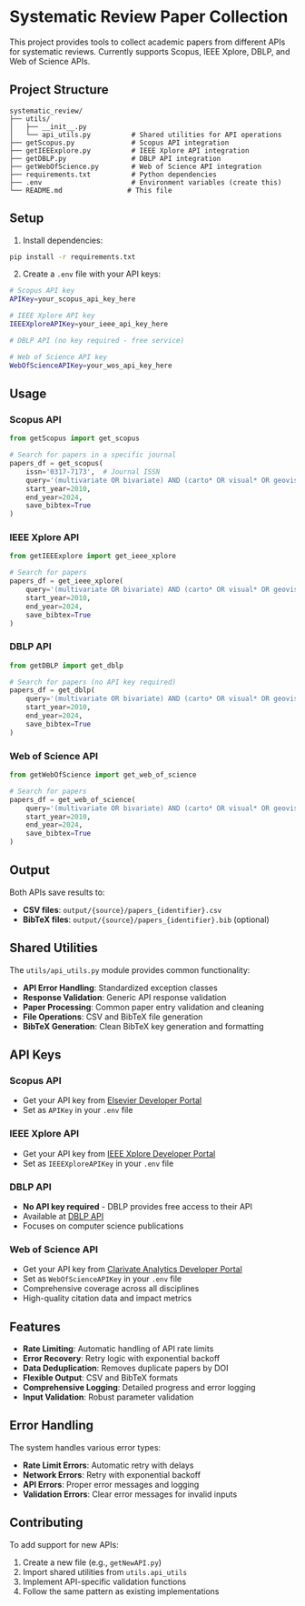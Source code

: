 # Systematic Review Paper Collection

This project provides tools to collect academic papers from different APIs for systematic reviews. Currently supports Scopus, IEEE Xplore, DBLP, and Web of Science APIs.

## Project Structure

```
systematic_review/
├── utils/
│   ├── __init__.py
│   └── api_utils.py          # Shared utilities for API operations
├── getScopus.py              # Scopus API integration
├── getIEEExplore.py          # IEEE Xplore API integration
├── getDBLP.py                # DBLP API integration
├── getWebOfScience.py        # Web of Science API integration
├── requirements.txt          # Python dependencies
├── .env                      # Environment variables (create this)
└── README.md                # This file
```

## Setup

1. Install dependencies:
```bash
pip install -r requirements.txt
```

2. Create a `.env` file with your API keys:
```bash
# Scopus API key
APIKey=your_scopus_api_key_here

# IEEE Xplore API key
IEEEXploreAPIKey=your_ieee_api_key_here

# DBLP API (no key required - free service)

# Web of Science API key
WebOfScienceAPIKey=your_wos_api_key_here
```

## Usage

### Scopus API

```python
from getScopus import get_scopus

# Search for papers in a specific journal
papers_df = get_scopus(
    issn='0317-7173',  # Journal ISSN
    query='(multivariate OR bivariate) AND (carto* OR visual* OR geovis*)',
    start_year=2010,
    end_year=2024,
    save_bibtex=True
)
```

### IEEE Xplore API

```python
from getIEEExplore import get_ieee_xplore

# Search for papers
papers_df = get_ieee_xplore(
    query='(multivariate OR bivariate) AND (carto* OR visual* OR geovis*)',
    start_year=2010,
    end_year=2024,
    save_bibtex=True
)
```

### DBLP API

```python
from getDBLP import get_dblp

# Search for papers (no API key required)
papers_df = get_dblp(
    query='(multivariate OR bivariate) AND (carto* OR visual* OR geovis*)',
    start_year=2010,
    end_year=2024,
    save_bibtex=True
)
```

### Web of Science API

```python
from getWebOfScience import get_web_of_science

# Search for papers
papers_df = get_web_of_science(
    query='(multivariate OR bivariate) AND (carto* OR visual* OR geovis*)',
    start_year=2010,
    end_year=2024,
    save_bibtex=True
)
```

## Output

Both APIs save results to:
- **CSV files**: `output/{source}/papers_{identifier}.csv`
- **BibTeX files**: `output/{source}/papers_{identifier}.bib` (optional)

## Shared Utilities

The `utils/api_utils.py` module provides common functionality:

- **API Error Handling**: Standardized exception classes
- **Response Validation**: Generic API response validation
- **Paper Processing**: Common paper entry validation and cleaning
- **File Operations**: CSV and BibTeX file generation
- **BibTeX Generation**: Clean BibTeX key generation and formatting

## API Keys

### Scopus API
- Get your API key from [Elsevier Developer Portal](https://dev.elsevier.com/)
- Set as `APIKey` in your `.env` file

### IEEE Xplore API
- Get your API key from [IEEE Xplore Developer Portal](https://developer.ieee.org/)
- Set as `IEEEXploreAPIKey` in your `.env` file

### DBLP API
- **No API key required** - DBLP provides free access to their API
- Available at [DBLP API](https://dblp.org/faq/13501472.html)
- Focuses on computer science publications

### Web of Science API
- Get your API key from [Clarivate Analytics Developer Portal](https://developer.clarivate.com/)
- Set as `WebOfScienceAPIKey` in your `.env` file
- Comprehensive coverage across all disciplines
- High-quality citation data and impact metrics

## Features

- **Rate Limiting**: Automatic handling of API rate limits
- **Error Recovery**: Retry logic with exponential backoff
- **Data Deduplication**: Removes duplicate papers by DOI
- **Flexible Output**: CSV and BibTeX formats
- **Comprehensive Logging**: Detailed progress and error logging
- **Input Validation**: Robust parameter validation

## Error Handling

The system handles various error types:
- **Rate Limit Errors**: Automatic retry with delays
- **Network Errors**: Retry with exponential backoff
- **API Errors**: Proper error messages and logging
- **Validation Errors**: Clear error messages for invalid inputs

## Contributing

To add support for new APIs:
1. Create a new file (e.g., `getNewAPI.py`)
2. Import shared utilities from `utils.api_utils`
3. Implement API-specific validation functions
4. Follow the same pattern as existing implementations 